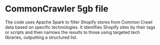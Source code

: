 ﻿# CommonCrawler 5gb file
The code uses Apache Spark to filter Shopify stores from Common Crawl data based on specific technologies. It identifies Shopify sites by their tags or scripts and then narrows the results to those using targeted tech libraries, outputting a structured list.






